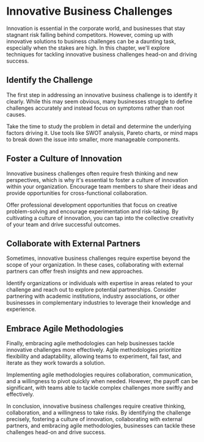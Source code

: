 Innovative Business Challenges
=========================================

Innovation is essential in the corporate world, and businesses that stay stagnant risk falling behind competitors. However, coming up with innovative solutions to business challenges can be a daunting task, especially when the stakes are high. In this chapter, we'll explore techniques for tackling innovative business challenges head-on and driving success.

Identify the Challenge
----------------------

The first step in addressing an innovative business challenge is to identify it clearly. While this may seem obvious, many businesses struggle to define challenges accurately and instead focus on symptoms rather than root causes.

Take the time to study the problem in detail and determine the underlying factors driving it. Use tools like SWOT analysis, Pareto charts, or mind maps to break down the issue into smaller, more manageable components.

Foster a Culture of Innovation
------------------------------

Innovative business challenges often require fresh thinking and new perspectives, which is why it's essential to foster a culture of innovation within your organization. Encourage team members to share their ideas and provide opportunities for cross-functional collaboration.

Offer professional development opportunities that focus on creative problem-solving and encourage experimentation and risk-taking. By cultivating a culture of innovation, you can tap into the collective creativity of your team and drive successful outcomes.

Collaborate with External Partners
----------------------------------

Sometimes, innovative business challenges require expertise beyond the scope of your organization. In these cases, collaborating with external partners can offer fresh insights and new approaches.

Identify organizations or individuals with expertise in areas related to your challenge and reach out to explore potential partnerships. Consider partnering with academic institutions, industry associations, or other businesses in complementary industries to leverage their knowledge and experience.

Embrace Agile Methodologies
---------------------------

Finally, embracing agile methodologies can help businesses tackle innovative challenges more effectively. Agile methodologies prioritize flexibility and adaptability, allowing teams to experiment, fail fast, and iterate as they work towards a solution.

Implementing agile methodologies requires collaboration, communication, and a willingness to pivot quickly when needed. However, the payoff can be significant, with teams able to tackle complex challenges more swiftly and effectively.

In conclusion, innovative business challenges require creative thinking, collaboration, and a willingness to take risks. By identifying the challenge precisely, fostering a culture of innovation, collaborating with external partners, and embracing agile methodologies, businesses can tackle these challenges head-on and drive success.
